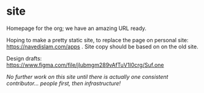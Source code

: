 # site
Homepage for the org; we have an amazing URL ready. 

Hoping to make a pretty static site, to replace the page on  personal site: https://navedislam.com/apps . Site copy should be based on on the old site.

Design drafts: https://www.figma.com/file/jIubmgm289vAfTuV1I0crg/Suf.one

*No further work on this site until there is actually one consistent contributor… people first, then infrastructure!*
